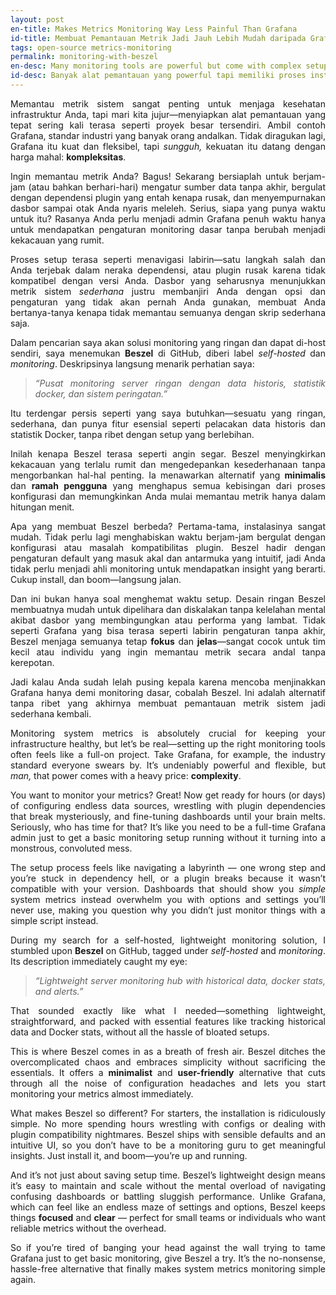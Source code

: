 ```yaml
---
layout: post
en-title: Makes Metrics Monitoring Way Less Painful Than Grafana
id-title: Membuat Pemantauan Metrik Jadi Jauh Lebih Mudah daripada Grafana
tags: open-source metrics-monitoring
permalink: monitoring-with-beszel
en-desc: Many monitoring tools are powerful but come with complex setups and maintenance. This alternative simplifies the process, helping you get insights faster and with far less hassle.
id-desc: Banyak alat pemantauan yang powerful tapi memiliki proses instalasi dan pemeliharaan yang rumit. Alternatif ini menyederhanakan semuanya, sehingga Anda bisa mendapatkan insight lebih cepat dengan lebih mudah.
---
```

<div style="text-align: justify;" data-lang="id">
  <p>Memantau metrik sistem sangat penting untuk menjaga kesehatan infrastruktur Anda, tapi mari kita jujur—menyiapkan alat pemantauan yang tepat sering kali terasa seperti proyek besar tersendiri. Ambil contoh Grafana, standar industri yang banyak orang andalkan. Tidak diragukan lagi, Grafana itu kuat dan fleksibel, tapi <em>sungguh,</em> kekuatan itu datang dengan harga mahal: <strong>kompleksitas</strong>.</p>

  <p>Ingin memantau metrik Anda? Bagus! Sekarang bersiaplah untuk berjam-jam (atau bahkan berhari-hari) mengatur sumber data tanpa akhir, bergulat dengan dependensi plugin yang entah kenapa rusak, dan menyempurnakan dasbor sampai otak Anda nyaris meleleh. Serius, siapa yang punya waktu untuk itu? Rasanya Anda perlu menjadi admin Grafana penuh waktu hanya untuk mendapatkan pengaturan monitoring dasar tanpa berubah menjadi kekacauan yang rumit.</p>

  <p>Proses setup terasa seperti menavigasi labirin—satu langkah salah dan Anda terjebak dalam neraka dependensi, atau plugin rusak karena tidak kompatibel dengan versi Anda. Dasbor yang seharusnya menunjukkan metrik sistem <em>sederhana</em> justru membanjiri Anda dengan opsi dan pengaturan yang tidak akan pernah Anda gunakan, membuat Anda bertanya-tanya kenapa tidak memantau semuanya dengan skrip sederhana saja.</p>

  <p>Dalam pencarian saya akan solusi monitoring yang ringan dan dapat di-host sendiri, saya menemukan <strong>Beszel</strong> di GitHub, diberi label <em>self-hosted</em> dan <em>monitoring</em>. Deskripsinya langsung menarik perhatian saya:</p>

  <blockquote>
    <p><em>“Pusat monitoring server ringan dengan data historis, statistik docker, dan sistem peringatan.”</em></p>
  </blockquote>

  <p>Itu terdengar persis seperti yang saya butuhkan—sesuatu yang ringan, sederhana, dan punya fitur esensial seperti pelacakan data historis dan statistik Docker, tanpa ribet dengan setup yang berlebihan.</p>

  <p>Inilah kenapa Beszel terasa seperti angin segar. Beszel menyingkirkan kekacauan yang terlalu rumit dan mengedepankan kesederhanaan tanpa mengorbankan hal-hal penting. Ia menawarkan alternatif yang <strong>minimalis</strong> dan <strong>ramah pengguna</strong> yang menghapus semua kebisingan dari proses konfigurasi dan memungkinkan Anda mulai memantau metrik hanya dalam hitungan menit.</p>

  <p>Apa yang membuat Beszel berbeda? Pertama-tama, instalasinya sangat mudah. Tidak perlu lagi menghabiskan waktu berjam-jam bergulat dengan konfigurasi atau masalah kompatibilitas plugin. Beszel hadir dengan pengaturan default yang masuk akal dan antarmuka yang intuitif, jadi Anda tidak perlu menjadi ahli monitoring untuk mendapatkan insight yang berarti. Cukup install, dan boom—langsung jalan.</p>

  <p>Dan ini bukan hanya soal menghemat waktu setup. Desain ringan Beszel membuatnya mudah untuk dipelihara dan diskalakan tanpa kelelahan mental akibat dasbor yang membingungkan atau performa yang lambat. Tidak seperti Grafana yang bisa terasa seperti labirin pengaturan tanpa akhir, Beszel menjaga semuanya tetap <strong>fokus</strong> dan <strong>jelas</strong>—sangat cocok untuk tim kecil atau individu yang ingin memantau metrik secara andal tanpa kerepotan.</p>

  <p>Jadi kalau Anda sudah lelah pusing kepala karena mencoba menjinakkan Grafana hanya demi monitoring dasar, cobalah Beszel. Ini adalah alternatif tanpa ribet yang akhirnya membuat pemantauan metrik sistem jadi sederhana kembali.</p>
</div>


<div style="text-align: justify;" data-lang="en">
<p>Monitoring system metrics is absolutely crucial for keeping your infrastructure healthy, but let’s be real—setting up the right monitoring tools often feels like a full-on project. Take Grafana, for example, the industry standard everyone swears by. It’s undeniably powerful and flexible, but <em>man,</em> that power comes with a heavy price: <strong>complexity</strong>.</p>

<p>You want to monitor your metrics? Great! Now get ready for hours (or days) of configuring endless data sources, wrestling with plugin dependencies that break mysteriously, and fine-tuning dashboards until your brain melts. Seriously, who has time for that? It’s like you need to be a full-time Grafana admin just to get a basic monitoring setup running without it turning into a monstrous, convoluted mess.</p>

<p>The setup process feels like navigating a labyrinth — one wrong step and you’re stuck in dependency hell, or a plugin breaks because it wasn’t compatible with your version. Dashboards that should show you <em>simple</em> system metrics instead overwhelm you with options and settings you’ll never use, making you question why you didn’t just monitor things with a simple script instead.</p>

<p>During my search for a self-hosted, lightweight monitoring solution, I stumbled upon <strong>Beszel</strong> on GitHub, tagged under <em>self-hosted</em> and <em>monitoring</em>. Its description immediately caught my eye:</p>

<blockquote>
  <p><em>“Lightweight server monitoring hub with historical data, docker stats, and alerts.”</em></p>
</blockquote>

<p>That sounded exactly like what I needed—something lightweight, straightforward, and packed with essential features like tracking historical data and Docker stats, without all the hassle of bloated setups.</p>

<p>This is where Beszel comes in as a breath of fresh air. Beszel ditches the overcomplicated chaos and embraces simplicity without sacrificing the essentials. It offers a <strong>minimalist</strong> and <strong>user-friendly</strong> alternative that cuts through all the noise of configuration headaches and lets you start monitoring your metrics almost immediately.</p>

<p>What makes Beszel so different? For starters, the installation is ridiculously simple. No more spending hours wrestling with configs or dealing with plugin compatibility nightmares. Beszel ships with sensible defaults and an intuitive UI, so you don’t have to be a monitoring guru to get meaningful insights. Just install it, and boom—you’re up and running.</p>

<p>And it’s not just about saving setup time. Beszel’s lightweight design means it’s easy to maintain and scale without the mental overload of navigating confusing dashboards or battling sluggish performance. Unlike Grafana, which can feel like an endless maze of settings and options, Beszel keeps things <strong>focused</strong> and <strong>clear</strong> — perfect for small teams or individuals who want reliable metrics without the overhead.</p>

<p>So if you’re tired of banging your head against the wall trying to tame Grafana just to get basic monitoring, give Beszel a try. It’s the no-nonsense, hassle-free alternative that finally makes system metrics monitoring simple again.</p>
</div>

